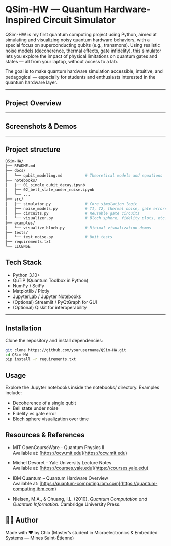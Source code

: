 # QSim-HW — Quantum Hardware-Inspired Circuit Simulator

QSim-HW is my first quantum computing project using Python, aimed at simulating and visualizing noisy quantum hardware behaviors, with a special focus on superconducting qubits (e.g., transmons). Using realistic noise models (decoherence, thermal effects, gate infidelity), this simulator lets you explore the impact of physical limitations on quantum gates and states — all from your laptop, without access to a lab.

The goal is to make quantum hardware simulation accessible, intuitive, and pedagogical — especially for students and enthusiasts interested in the quantum hardware layer.

---

## Project Overview

<!-- > ( bridging quantum physics and embedded systems through hands-on simulation...) -->

---

## Screenshots & Demos

<!-- > (To be added: include visualizations such as Bloch sphere animations, state vector plots, decoherence graphs, etc.) -->

---

## Project structure 

```bash
QSim-HW/
├── README.md
├── docs/
│   └── qubit_modeling.md          # Theoretical models and equations
├── notebooks/
│   ├── 01_single_qubit_decay.ipynb
│   ├── 02_bell_state_under_noise.ipynb
│   └── ...
├── src/
│   ├── simulator.py               # Core simulation logic
│   ├── noise_models.py            # T1, T2, thermal noise, gate errors
│   ├── circuits.py                # Reusable gate circuits
│   └── visualizer.py              # Bloch sphere, fidelity plots, etc.
├── examples/
│   └── visualize_bloch.py         # Minimal visualization demos
├── tests/
│   └── test_noise.py              # Unit tests
├── requirements.txt
└── LICENSE

```

## Tech Stack

- Python 3.10+
- QuTiP (Quantum Toolbox in Python)
- NumPy / SciPy
- Matplotlib / Plotly
- JupyterLab / Jupyter Notebooks
- (Optional) Streamlit / PyQtGraph for GUI
- (Optional) Qiskit for interoperability

---

## Installation

Clone the repository and install dependencies:

```bash
git clone https://github.com/yourusername/QSim-HW.git
cd QSim-HW
pip install -r requirements.txt
```

## Usage

Explore the Jupyter notebooks inside the notebooks/ directory. Examples include:
- Decoherence of a single qubit
- Bell state under noise
- Fidelity vs gate error
- Bloch sphere visualization over time


## Resources & References

- MIT OpenCourseWare - Quantum Physics II  
  Available at: [https://ocw.mit.edu](https://ocw.mit.edu)

- Michel Devoret – Yale University Lecture Notes  
  Available at: [https://courses.yale.edu](https://courses.yale.edu)

- IBM Quantum – Quantum Hardware Overview  
  Available at: [https://quantum-computing.ibm.com](https://quantum-computing.ibm.com)

- Nielsen, M.A., & Chuang, I.L. (2010). *Quantum Computation and Quantum Information*. Cambridge University Press.


## 🧑‍💻 Author
Made with ❤️ by Chlo
(Master’s student in Microelectronics & Embedded Systems — Mines Saint-Étienne)

